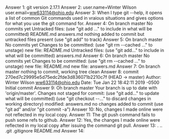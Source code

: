Answer 1: git version 2.17.1
Answer 2: user.name=Winter Wilson  user.email=ww633114@ohio.edu
Answer 3: When I type git --help, it opens a list of common Git commands used in vraious situations and gives options for what you use the git command for.
Answer 4: On branch master No commits yet Untracked files: (use "git add <file>..." to include in what will be committed) README.md answers.md nothing added to commit but untracked files present (use "git add" to track)
Answer 5: On branch master No commits yet Changes to be committed: (use "git rm --cached <file>..." to unstage) new file: README.md Untracked files: (use "git add<file>..." to include in what will be committed) answers.md
Answer 6: On branch master No commits yet Changes to be committed: (use "git rm --cached <file>..." to unstage) new file: README.md new file: answers.md
Answer 7: On branch master nothing to commit, working tree clean
Answer 8: commit 270ed7c29995e5d75edc2fde3d836071b2210c7f (HEAD -> master) Author: Winter Wilson <ww633114@ohio.edu> Date: Tue Jan 22 18:42:11 2019 -0500 Initial commit
Answer 9: Oh branch master Your branch is up to date with 'origin/master'. Changes not staged for commit: (use "git add<file>..." to update what will be committed) (use "git checkout --<file>..." to discard changes in working directory) modified: answers.md no changes added to commit (use "git ad" and/or "git commit -a")
Answer 10: No, changes I made online were not reflected in my local copy.
Answer 11: The git push command fails to push some refs to github. 
Answer 12: Yes, the changes I made online were reflected in my local copy after issuing the command git pull. 
Answer 13: . .. .git .gitignore README.md
Answer 14: